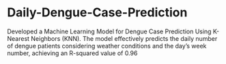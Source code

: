 # Daily-Dengue-Case-Prediction
Developed a Machine Learning Model for Dengue Case Prediction Using K-Nearest Neighbors (KNN). The
model effectively predicts the daily number of dengue patients considering weather conditions and the day’s
week number, achieving an R-squared value of 0.96
